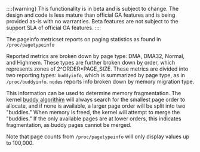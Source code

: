 ::::{warning}
This functionality is in beta and is subject to change. The design and code is less mature than official GA features and is being provided as-is with no warranties. Beta features are not subject to the support SLA of official GA features.
::::


The pageinfo metricset reports on paging statistics as found in `/proc/pagetypeinfo`

Reported metrics are broken down by page type: DMA, DMA32, Normal, and Highmem. These types are further broken down by order, which represents zones of 2^ORDER*PAGE_SIZE. These metrics are divided into two reporting types: `buddyinfo`, which is summarized by page type, as in `/proc/buddyinfo`. `nodes` reports info broken down by memory migration type.

This information can be used to determine memory fragmentation. The kernel [buddy algorithim](https://www.kernel.org/doc/gorman/html/understand/understand009.html) will always search for the smallest page order to allocate, and if none is available, a larger page order will be split into two "buddies." When memory is freed, the kernel will attempt to merge the "buddies." If the only available pages are at lower orders, this indicates fragmentation, as buddy pages cannot be merged.

Note that page counts from `/proc/pagetypeinfo` will only display values up to 100,000.
